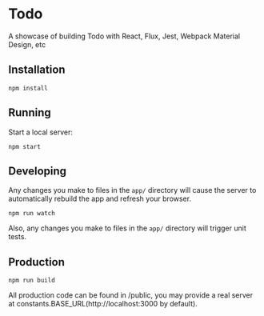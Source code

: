 # Todo
A showcase of building Todo with React, Flux, Jest, Webpack Material Design, etc

## Installation

```
npm install
```

## Running

Start a local server:

```
npm start
```

## Developing

Any changes you make to files in the `app/` directory will cause the server to
automatically rebuild the app and refresh your browser.

```
npm run watch
```

Also, any changes you make to files in the `app/` directory will trigger unit tests.


## Production

```
npm run build
```

All production code can be found in /public, you may provide a real server at constants.BASE_URL(http://localhost:3000 by default).
